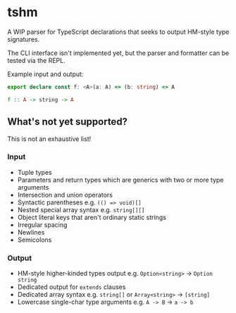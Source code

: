 # tshm

A WIP parser for TypeScript declarations that seeks to output HM-style type signatures.

The CLI interface isn't implemented yet, but the parser and formatter can be tested via the REPL.

Example input and output:

```typescript
export declare const f: <A>(a: A) => (b: string) => A
```

```haskell
f :: A -> string -> A
```

## What's not yet supported?

This is not an exhaustive list!

### Input

- Tuple types
- Parameters and return types which are generics with two or more type arguments
- Intersection and union operators
- Syntactic parentheses e.g. `(() => void)[]`
- Nested special array syntax e.g. `string[][]`
- Object literal keys that aren't ordinary static strings
- Irregular spacing
- Newlines
- Semicolons

### Output

- HM-style higher-kinded types output e.g. `Option<string>` -> `Option string`
- Dedicated output for `extends` clauses
- Dedicated array syntax e.g. `string[]` or `Array<string>` -> `[string]`
- Lowercase single-char type arguments e.g. `A -> B` -> `a -> b`

